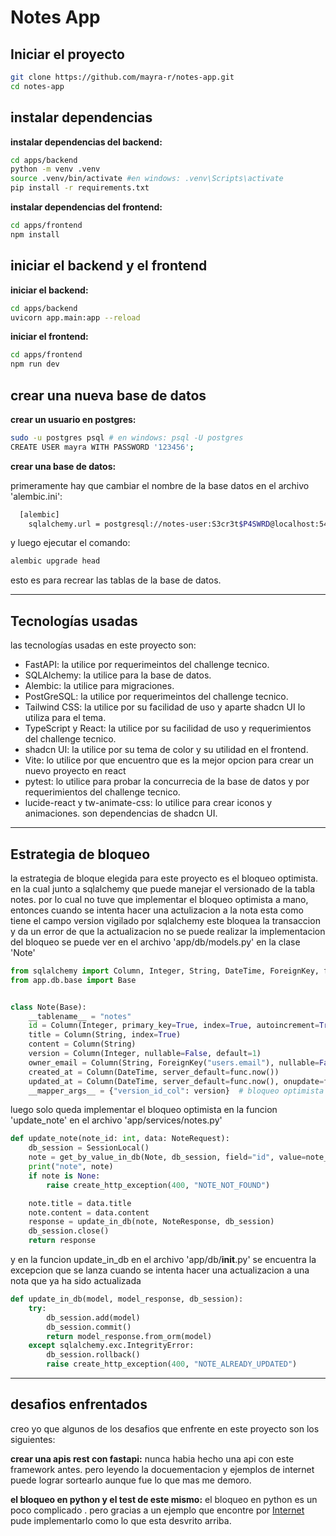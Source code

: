# Notes App

## Iniciar el proyecto

```bash
git clone https://github.com/mayra-r/notes-app.git
cd notes-app
```

## instalar dependencias

**instalar dependencias del backend:**

```bash
cd apps/backend
python -m venv .venv
source .venv/bin/activate #en windows: .venv\Scripts\activate
pip install -r requirements.txt
```

**instalar dependencias del frontend:**

```bash
cd apps/frontend
npm install
```

## iniciar el backend y el frontend

**iniciar el backend:**

```bash
cd apps/backend
uvicorn app.main:app --reload
```

**iniciar el frontend:**

```bash
cd apps/frontend
npm run dev
```

## crear una nueva base de datos

**crear un usuario en postgres:**

```bash
sudo -u postgres psql # en windows: psql -U postgres
CREATE USER mayra WITH PASSWORD '123456';
```

**crear una base de datos:**

primeramente hay que cambiar el nombre de la base datos en el archivo 'alembic.ini':

```bash
  [alembic]
    sqlalchemy.url = postgresql://notes-user:S3cr3t$P4SWRD@localhost:5432/notes-db
  ```

y luego ejecutar el comando:

```bash
alembic upgrade head
```

esto es para recrear las tablas de la base de datos.

---

## Tecnologías usadas

 las tecnologías usadas en este proyecto son:

- FastAPI: la utilice por requerimeintos del challenge tecnico.
- SQLAlchemy: la utilice para la base de datos.
- Alembic: la utilice para migraciones.
- PostGreSQL: la utilice por requerimeintos del challenge tecnico.
- Tailwind CSS: la utilice por su facilidad de uso y aparte shadcn UI lo utiliza para el tema.
- TypeScript y React: la utilice por su facilidad de uso y requerimientos del challenge tecnico.
- shadcn UI: la utilice por su tema de color y su utilidad en el frontend.
- Vite: lo utilice por que encuentro que es la mejor opcion para crear un nuevo proyecto en react
- pytest: lo utilice para probar la concurrecia de la base de datos y por requerimientos del challenge tecnico.
- lucide-react y tw-animate-css: lo utilice para crear iconos y animaciones. son dependencias de shadcn UI.

---

## Estrategia de bloqueo

la estrategia de bloque elegida para este proyecto es el bloqueo optimista. en la cual junto a sqlalchemy que puede manejar
el versionado de  la tabla notes. por lo cual no tuve que implementar el bloqueo optimista a mano, entonces cuando se intenta
hacer una actulizacion a la nota esta como tiene el campo version vigilado por sqlalchemy este bloquea la transaccion y da un error
de que la actualizacion no se puede realizar
la implementacion del bloqueo se puede ver en el archivo 'app/db/models.py' en la clase 'Note'

```python
from sqlalchemy import Column, Integer, String, DateTime, ForeignKey, func
from app.db.base import Base


class Note(Base):
    __tablename__ = "notes"
    id = Column(Integer, primary_key=True, index=True, autoincrement=True)
    title = Column(String, index=True)
    content = Column(String)
    version = Column(Integer, nullable=False, default=1)
    owner_email = Column(String, ForeignKey("users.email"), nullable=False)
    created_at = Column(DateTime, server_default=func.now())
    updated_at = Column(DateTime, server_default=func.now(), onupdate=func.now())
    __mapper_args__ = {"version_id_col": version}  # bloqueo optimista con version_id_col

```

luego solo queda implementar el bloqueo optimista en la funcion 'update_note' en el archivo 'app/services/notes.py'

```python
def update_note(note_id: int, data: NoteRequest):
    db_session = SessionLocal()
    note = get_by_value_in_db(Note, db_session, field="id", value=note_id)
    print("note", note)
    if note is None:
        raise create_http_exception(400, "NOTE_NOT_FOUND")

    note.title = data.title
    note.content = data.content
    response = update_in_db(note, NoteResponse, db_session)
    db_session.close()
    return response
```

y en la funcion update_in_db en el archivo 'app/db/__init__.py' se encuentra la excepcion que se lanza cuando se intenta hacer una
actualizacion a una nota que ya ha sido actualizada

```python
def update_in_db(model, model_response, db_session):
    try:
        db_session.add(model)
        db_session.commit()
        return model_response.from_orm(model)
    except sqlalchemy.exc.IntegrityError:
        db_session.rollback()
        raise create_http_exception(400, "NOTE_ALREADY_UPDATED")
```

---

## desafios enfrentados

creo yo que algunos de los desafios que enfrente en este proyecto son los siguientes:

  **crear una apis rest con fastapi:** nunca habia hecho una api con este framework antes. pero leyendo la docuementacion y ejemplos de internet puede lograr sortearlo aunque fue lo que mas me demoro.

  **el bloqueo en python y el test de este mismo:** el bloqueo en python es un poco complicado . pero gracias a un ejemplo que encontre por [Internet](https://dev.to/ivankwongtszfung/safe-update-operation-in-postgresql-using-sqlalchemy-3ela) pude implementarlo como lo que esta desvrito arriba.
